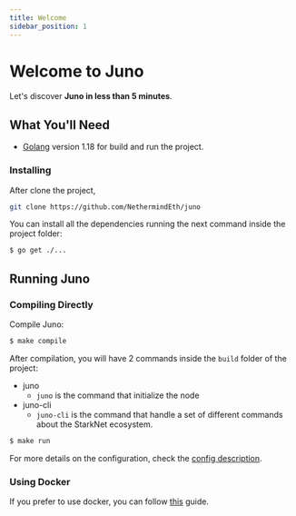 ```yaml
---
title: Welcome
sidebar_position: 1
---
```


# Welcome to Juno

Let's discover **Juno in less than 5 minutes**.

## What You'll Need

- [Golang](https://go.dev/doc/install) version 1.18 for build and run the project.

### Installing

After clone the project,

```bash
git clone https://github.com/NethermindEth/juno
```

You can install all the dependencies running the next command inside the project folder:

```bash
$ go get ./...
```

## Running Juno

### Compiling Directly

Compile Juno:

```bash
$ make compile
```

After compilation, you will have 2 commands inside the `build` folder of the project:

- juno
    - `juno` is the command that initialize the node
- juno-cli
    - `juno-cli` is the command that handle a set of different commands about the StarkNet ecosystem.

```bash
$ make run
```

For more details on the configuration, check the [config description](./running/config.mdx). 

### Using Docker

If you prefer to use docker, you can follow [this](./running/docker.mdx) guide.